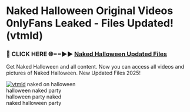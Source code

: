# Naked Halloween Original Videos 0nlyFans Leaked - Files Updated! (vtmld)

<h3>🔴 CLICK HERE 🌐==►► <a href="https://tinyurl.com/up5wt9bj" rel="nofollow">Naked Halloween Updated Files</a></h3>

Get Naked Halloween and all content. Now you can access all videos and pictures of Naked Halloween. New Updated Files 2025!

[![vtmld](https://i.imgur.com/ABiUzMV.gif)](https://tinyurl.com/up5wt9bj)
naked on halloween<br>
halloween naked party<br>
halloween party naked<br>
naked halloween party